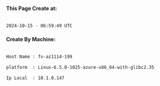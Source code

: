 
   
#### This Page Create at:

```bash

2024-10-15 - 06:59:49 UTC

```

#### Create By Machine:

```bash

Host Name : fv-az1114-199

platform  : Linux-6.5.0-1025-azure-x86_64-with-glibc2.35

Ip Local  : 10.1.0.147

```

